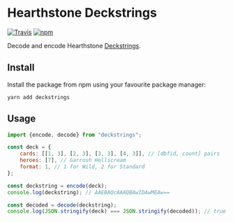# Hearthstone Deckstrings
[![Travis](https://img.shields.io/travis/HearthSim/npm-deckstrings/master.svg)](https://travis-ci.org/HearthSim/npm-deckstrings)
[![npm](https://img.shields.io/npm/v/deckstrings.svg)](http://npmjs.com/package/deckstrings)

Decode and encode Hearthstone [Deckstrings](https://hearthsim.info/docs/deckstrings/).

## Install

Install the package from npm using your favourite package manager:

```
yarn add deckstrings
```

## Usage

```javascript
import {encode, decode} from "deckstrings";

const deck = {
	cards: [[1, 3], [2, 3], [3, 3], [4, 3]], // [dbfid, count] pairs
	heroes: [7], // Garrosh Hellscream
	format: 1, // 1 for Wild, 2 for Standard
};

const deckstring = encode(deck);
console.log(deckstring); // AAEBAQcAAAQBAwIDAwMEAw==

const decoded = decode(deckstring);
console.log(JSON.stringify(deck) === JSON.stringify(decoded)); // true  
```
